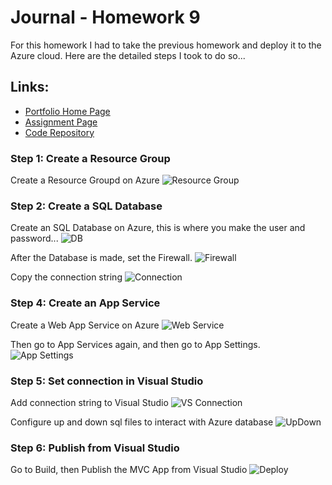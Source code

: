 # Journal - Homework 9

For this homework I had to take the previous homework and deploy it to the Azure cloud. Here are the detailed steps I took to do so...

## Links:

* [Portfolio Home Page](https://nki13.github.io)
* [Assignment Page](http://www.wou.edu/~morses/classes/cs46x/assignments/HW9_1819.html)
* [Code Repository](https://github.com/nki13/nki13.github.io/tree/master/CS460/HW9)

### Step 1: Create a Resource Group
Create a Resource Groupd on Azure
![Resource Group](ResourceGroup.PNG)

### Step 2: Create a SQL Database
Create an SQL Database on Azure, this is where you make the user and password...
![DB](DB.PNG)

After the Database is made, set the Firewall.
![Firewall](firewall.PNG)

Copy the connection string
![Connection](ConnectionString.PNG)


### Step 4: Create an App Service
Create a Web App Service on Azure
![Web Service](WebService.PNG)


Then go to App Services again, and then go to App Settings.
![App Settings](AppSettings.PNG)


### Step 5: Set connection in Visual Studio
Add connection string to Visual Studio
![VS Connection](ConnectionVS.PNG)


Configure up and down sql files to interact with Azure database
![UpDown](ConfigureUpDown.PNG)


### Step 6: Publish from Visual Studio
Go to Build, then Publish the MVC App from Visual Studio
![Deploy](VSDeploy.PNG)
